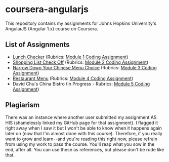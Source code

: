 # coursera-angularjs
This repository contains my assignments for Johns Hopkins University's AngularJS (Angular 1.x) course on Coursera.

## List of Assignments
- [Lunch Checker](https://nkxye.github.io/coursera-angularjs/module1-solution/) (Rubrics: [Module 1 Coding Assignment](https://github.com/jhu-ep-coursera/fullstack-course5/blob/master/assignments/assignment1/Assignment-1.md))
- [Shopping List Check Off](https://nkxye.github.io/coursera-angularjs/module2-solution/) (Rubrics: [Module 2 Coding Assignment](https://github.com/jhu-ep-coursera/fullstack-course5/blob/master/assignments/assignment2/Assignment-2.md))
- [Narrow Down Your Chinese Menu Choice](https://nkxye.github.io/coursera-angularjs/module3-solution/) (Rubrics: [Module 3 Coding Assignment](https://github.com/jhu-ep-coursera/fullstack-course5/blob/master/assignments/assignment3/Assignment-3.md))
- [Restaurant Menu](https://nkxye.github.io/coursera-angularjs/module4-solution/) (Rubrics: [Module 4 Coding Assignment](https://github.com/jhu-ep-coursera/fullstack-course5/blob/master/assignments/assignment4/Assignment-4.md))
- David Chu's China Bistro (In Progress - Rubrics: [Module 5 Coding Assignment](https://github.com/jhu-ep-coursera/fullstack-course5/blob/master/assignments/assignment5/Assignment-5.md))

## Plagiarism
There was an instance where another user submitted my assignment AS HIS (shamelessly linked my GitHub page for that assignment). I flagged it right away when I saw it but I won't be able to know when it happens again later on (now that I'm almost done with this course). Therefore, if you really want to grow and learn--and you're reading this right now, please refrain from using my work to pass the course. You'll reap what you sow in the end, after all. You can use these as references, but please don't be rude like that.
